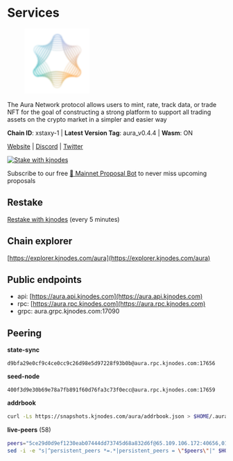 # Services

<figure><img src="https://raw.githubusercontent.com/kj89/cosmos-images/main/logos/aura.png" width="150" alt=""><figcaption></figcaption></figure>

The Aura Network protocol allows users to mint, rate, track data,  or trade NFT for the goal of constructing a strong platform to  support all trading assets on the crypto market in a simpler and easier way

**Chain ID**: xstaxy-1 | **Latest Version Tag**: aura_v0.4.4 | **Wasm**: ON

[Website](https://aura.network) | [Discord](https://discord.gg/hpvF5QcWRf) | [Twitter](https://twitter.com/AuraNetworkHQ)

[![Stake with kjnodes](https://i.ibb.co/cr44Q8j/button-stake-with-kjnodes.png)](https://restake.app/aura/auravaloper17q4k3j6kcslrcuxtj9mxdcgez7kw7jdma8ykjs)

Subscribe to our free [🤖 Mainnet Proposal Bot](https://t.me/kjnodes_proposal_bot) to never miss upcoming proposals

## Restake

[Restake with kjnodes](https://restake.app/aura/auravaloper17q4k3j6kcslrcuxtj9mxdcgez7kw7jdma8ykjs) (every 5 minutes)
## Chain explorer
[https://explorer.kjnodes.com/aura](https://explorer.kjnodes.com/aura)

## Public endpoints

* api: [https://aura.api.kjnodes.com](https://aura.api.kjnodes.com)
* rpc: [https://aura.rpc.kjnodes.com](https://aura.rpc.kjnodes.com)
* grpc: aura.grpc.kjnodes.com:17090

## Peering

**state-sync**

```text
d9bfa29e0cf9c4ce0cc9c26d98e5d97228f93b0b@aura.rpc.kjnodes.com:17656
```

**seed-node**

```text
400f3d9e30b69e78a7fb891f60d76fa3c73f0ecc@aura.rpc.kjnodes.com:17659
```

**addrbook**
```bash
curl -Ls https://snapshots.kjnodes.com/aura/addrbook.json > $HOME/.aura/config/addrbook.json
```

**live-peers** (58)
```bash
peers="5ce29d0d9ef1230eab07444dd73745d68a832d6f@65.109.106.172:40656,0179528068da0dfaf61005cf5aa28793ca42b129@85.25.74.163:26656,a58b4dec687b60ba05cf9a3e4cd1181b09c0661f@65.109.93.152:34656,ed15ae05f17dd4e672eec0a96c38364d063b68dc@65.108.6.45:60756,edbd221ceecf4e0234fb60d617a025c6b0e56bf0@178.250.154.15:36656,a1f949c765bfc493ddd2e0e8477170bcc3b86a57@194.163.179.176:16656,b91ee5c72905bc49beed2720bb882c923c68fbc9@80.92.206.66:26656,670c0c23a1196e706e058133fbbb156f7f33b352@5.9.95.147:26656,dc9c2ab4055a2ef8ddca435e9d8c120969562f98@194.247.13.139:26656,d9bfa29e0cf9c4ce0cc9c26d98e5d97228f93b0b@65.109.88.38:17656,ddad7ae9754de0a474a7bb14f063a17d0fbcf510@107.155.65.7:26656,07317346ab58eb4de14fe8c7705863002186d340@142.132.201.53:36656,3e7ef25f1c9829351936884618659167400eb0f1@142.132.149.171:26656,b6a0d0d030f35ffffcfe92e72ea13933c1adbe62@116.202.174.253:21656,a19b89ebbf7331f435b8ef100ce501d2377922ea@209.126.116.182:26656,0599779759ed60e12ed39a94cd02d303ba10d591@95.214.52.174:36656,f43c7c9a194ee5a97665a9aad8f887fdbb75e4ca@65.109.225.86:46656,3e05f2b0fdd750511dbff9d3f6a47d3bc3d4b1f0@141.95.204.81:61456,a859027129ee2524b57c43b9ecbe3bcc4d120efb@195.3.222.183:26656,5e87d03a29ceca5e376e55588d9b099bb5d9524f@144.202.72.17:25656,e46238ddcf2113b70f59b417994c375e2d67e265@71.236.119.108:40656,10b4cb9cbd7d3dae1aacc97355c1269ce5e36c57@93.190.141.68:21056,1584b3aa3969def4a9f70555b3b442d334053e94@148.113.159.22:10156,fa474fe8f7159c9699fb39acb2925702f0474502@141.95.157.139:10156,f0c43af5395c36e41fcf7526c05d3c44e97b9499@185.165.241.20:26666,abb367c73ef28fc90f5071e1258a23c0e5be17cd@103.107.183.89:26656,0b8bd8c1b956b441f036e71df3a4d96e85f843b8@13.250.159.219:26656,8d861db065439e8cff79d0d128ce0a141025be46@65.109.69.154:40656,ebc272824924ea1a27ea3183dd0b9ba713494f83@95.214.52.139:26966,eec4c706ee03921d103018647a4695706bc91b21@13.212.73.184:26656,63a90346040657406ddc48a2679e3bfbe17f717a@65.108.195.29:51656,c9c0b28dcf2db5f0e7b756986d3326d62ba47e78@144.126.147.58:26656,7885a9e940b45b9a2183488ca3a901b043b6ed67@144.76.40.53:21756,22a0ca5f64187bb477be1d82166b1e9e184afe50@18.143.52.13:26656,035b3b1e232107dda53f79d7ae3541e86c53f1d8@52.87.238.111:26656,dd6474ec049a264abd25248f0fd9178058331fe0@54.179.159.96:26656,dce07d176e5ba4cfdc7b806eb80eabab162a09d0@45.76.213.229:26656,b5774014ea48bee11fede34398118f98215508f0@141.95.148.107:26656,bbba624f6abc7b730a8e3f1cc0619883843abd31@104.37.187.214:36656,a60a9f3400cb978b313ad5a47d59f6c518ef2a04@3.135.201.61:26656,42aaa8c2007e34ebc5ba1019251845d0ed591435@143.42.74.78:26656,65bf908c6c41cacfce9652ed69a17337b023d0d0@57.128.85.172:26656,71bb73be4f030e47b813350ee32076ee43c67c27@134.209.111.108:26656,65b12c86e329744de6ec109ac87cce1624f3c5fc@162.19.171.125:26656,c2215f1673d21a7462f38bf7fbd16f8567393f7c@13.251.159.166:26656,690e0fca18e89118f096b48a4d615a4cc56cdddd@194.126.172.246:12243,5816c78cdedd57cd8c647595903504f3779d5017@45.141.122.178:32656,358b375d2ed068e5670301760476637aa9ad79a0@51.79.19.15:30656,41caa4106f68977e3a5123e56f57934a2d34a1c1@95.214.53.215:26966,7ff603bf2eb8249b9a1e695a232d99fdaf8a0f13@195.201.197.159:26156,fc3357ab9ebd2e9530177848187e870b7404ed8e@185.246.84.196:21656,5d67a0f85788eb0e2a06e58b03d1332d995c8ccd@108.61.190.135:26656,ed68064620cebd196f56335bf801144efa9fb5ef@185.22.232.82:26656,192ddd0eedf890393cb725361f045143477cab2a@27.79.230.39:26656,d09fbac9fa84809f7ca34a40030bea2e87e77caf@148.113.6.190:26656,57406c041d38af3bac9acdcb2b4bdc90dc7a8852@88.99.164.158:26656,9755cab2585a2794453a5b396ef13b893393366f@65.108.212.224:46681,c3217255e684b0bd6dd2240a86683b26ce7b064b@38.242.150.63:30656"
sed -i -e "s|^persistent_peers *=.*|persistent_peers = \"$peers\"|" $HOME/.aura/config/config.toml
```
